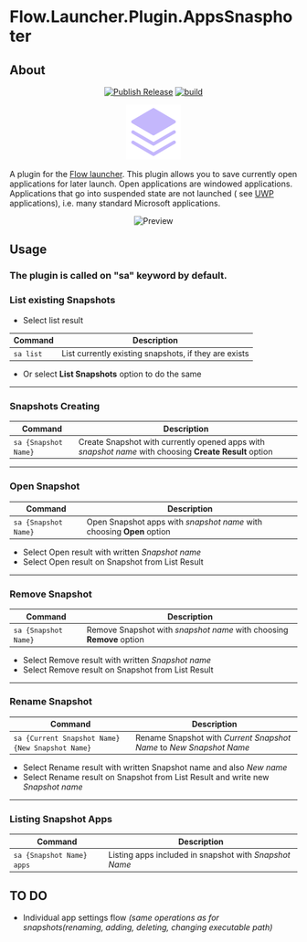 Flow.Launcher.Plugin.AppsSnasphoter
==================

## About

<div align="center">

[![Publish Release](https://github.com/Spinozanilast/Flow.Launcher.Plugin.AppsSnapshoter/actions/workflows/publish.yml/badge.svg)](https://github.com/Spinozanilast/Flow.Launcher.Plugin.AppsSnapshoter/actions/workflows/publish.yml)
[![build](https://github.com/Spinozanilast/Flow.Launcher.Plugin.AppsSnapshoter/actions/workflows/build.yml/badge.svg)](https://github.com/Spinozanilast/Flow.Launcher.Plugin.AppsSnapshoter/actions/workflows/build.yml)

  <img src="snapshot.png" alt="plugin icon"/>
</div>

A plugin for the [Flow launcher](https://github.com/Flow-Launcher/Flow.Launcher).
This plugin allows you to save currently open applications for later launch. Open applications are windowed
applications. Applications that go into suspended state are not launched (
see [UWP](https://learn.microsoft.com/en-us/windows/uwp/get-started/universal-application-platform-guide) applications),
i.e. many standard Microsoft applications.

<div align="center">

![Preview](https://github.com/Spinozanilast/Flow.Launcher.Plugin.AppsSnapshoter/raw/master/preview.gif)

</div>

## Usage

### The plugin is called on "sa" keyword by default.

### List existing Snapshots

* Select list result

| Command       | Description                                           |
|---------------|-------------------------------------------------------|
| ```sa list``` | List currently existing snapshots, if they are exists |

* Or select **List Snapshots** option to do the same

----------------------

### Snapshots Creating

| Command                  | Description                                                                                            |
|--------------------------|--------------------------------------------------------------------------------------------------------|
| ```sa {Snapshot Name}``` | Create Snapshot with currently opened apps with _snapshot name_ with choosing **Create Result** option |

----------------------

### Open Snapshot

| Command                  | Description                                                           |
|--------------------------|-----------------------------------------------------------------------|
| ```sa {Snapshot Name}``` | Open Snapshot apps with _snapshot name_ with choosing **Open** option |

* Select Open result with written _Snapshot name_
* Select Open result on Snapshot from List Result

----------------------

### Remove Snapshot

| Command                  | Description                                                          |
|--------------------------|----------------------------------------------------------------------|
| ```sa {Snapshot Name}``` | Remove Snapshot with _snapshot name_ with choosing **Remove** option |

* Select Remove result with written _Snapshot name_
* Select Remove result on Snapshot from List Result

----------------------

### Rename Snapshot

| Command                                              | Description                                                         |
|------------------------------------------------------|---------------------------------------------------------------------|
| ```sa {Current Snapshot Name} {New Snapshot Name}``` | Rename Snapshot with _Current Snapshot Name_ to _New Snapshot Name_ |

* Select Rename result with written Snapshot name and also _New name_
* Select Rename result on Snapshot from List Result and write new _Snapshot name_

----------------------

### Listing Snapshot Apps

| Command                       | Description                                            |
|-------------------------------|--------------------------------------------------------|
| ```sa {Snapshot Name} apps``` | Listing apps included in snapshot with _Snapshot Name_ |

## TO DO

* Individual app settings flow _(same operations as for snapshots(renaming, adding, deleting, changing executable path)_
